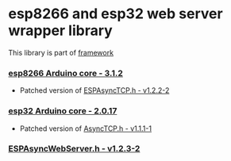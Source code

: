 # esp8266 and esp32 web server wrapper library

This library is part of [framework](https://github.com/serek4/esp-basic-framework)

### [esp8266 Arduino core - 3.1.2](https://github.com/esp8266/Arduino/tree/3.1.2)

- Patched version of [ESPAsyncTCP.h - v1.2.2-2](https://github.com/serek4/ESPAsyncTCP/tree/v1.2.2-2)

### [esp32 Arduino core - 2.0.17](https://github.com/espressif/arduino-esp32/tree/2.0.17)

- Patched version of [AsyncTCP.h - v1.1.1-1](https://github.com/serek4/AsyncTCP/tree/v1.1.1-1)

### [ESPAsyncWebServer.h - v1.2.3-2](https://github.com/serek4/ESPAsyncWebServer/tree/v1.2.3-2)
